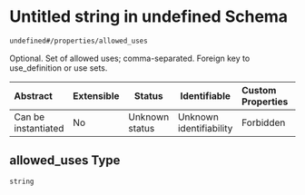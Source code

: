 # Untitled string in undefined Schema

```txt
undefined#/properties/allowed_uses
```

Optional. Set of allowed uses; comma-separated. Foreign key  to use_definition or use sets.


| Abstract            | Extensible | Status         | Identifiable            | Custom Properties | Additional Properties | Access Restrictions | Defined In                                                                    |
| :------------------ | ---------- | -------------- | ----------------------- | :---------------- | --------------------- | ------------------- | ----------------------------------------------------------------------------- |
| Can be instantiated | No         | Unknown status | Unknown identifiability | Forbidden         | Allowed               | none                | [segment.schema.json\*](../../out/segment.schema.json "open original schema") |

## allowed_uses Type

`string`
